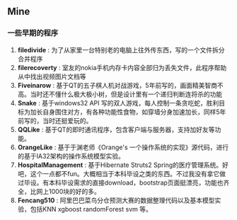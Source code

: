 ## Mine ##
### 一些早期的程序 ###
1. **filedivide** : 为了从家里一台特别老的电脑上往外传东西，写的一个文件拆分合并程序
2. **filerecoverty** : 室友的nokia手机内存卡内容全部归为丢失文件，此程序帮助从中找出视频图片文档等
3. **Fiveinarow** : 基于QT的五子棋人机对战游戏，5年前写的，画面精美智商不高。当时还不懂什么极大极小树，但是设计里有一个递归判断连将杀的功能
4. **Snake** : 基于windows32 API 写的双人游戏，每人控制一条贪吃蛇，胜利目标为加长自身围住对方，有各种功能性食物，如穿墙分身加速加长，同样5年前写的，当时还挺爱玩的。
5. **QQLike** : 基于QT的即时通讯程序，包含客户端与服务器，支持加好友等功能。
6. **OrangeLike** : 基于于渊老师《Orange's 一个操作系统的实现》源代码，进行的基于IA32架构的操作系统模型实验。
7. **HospitalManagement** : 基于Hibernate Struts2 Spring的医疗管理系统。好吧，这个一点都不fun。大概相当于本科毕设之类的东西。不过我没有拿它做过毕设。有本科毕设需求的直接download，bootstrap页面挺漂亮，功能也齐全，比网上1000块的好的多。
8. **Fencang510** : 阿里巴巴菜鸟分仓预测大赛的数据整理代码以及基本模型实验，包括KNN xgboost randomForest svm 等。

